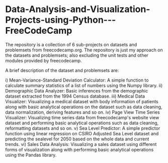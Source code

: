 # Data-Analysis-and-Visualization-Projects-using-Python---FreeCodeCamp
 
The repository is a collection of 6 sub-projects on datasets and problemsets from freecodecamp.org. The repository is just my approach on the datasets and problemsets; also excluding the unit tests and other modules provided by freecodecamp.

A brief description of the dataset and problemsets are:

i) Mean-Variance-Standard Deviation Calculator: A simple function to calculate summary statistics of a list of numbers using the Numpy library.
ii) Demographic Data Analyzer: Basic inferences from the demographic dataset extracted from the 1994 Census database.
iii) Medical Data Visualizer: Visualizing a medical dataset with body information of patients along with basic analytical operations on the dataset such as data cleaning, data normalization, deriving features and so on.
iv) Page View Time Series Visualizer: Visualizing time series data from freecodecamp's website view dataset and performing basic analytical operations such as data cleaning, reformatting datasets and so on.
v) Sea Level Predictor: A simple predictor function using linear regression on CSIRO Adjusted Sea Level dataset and predicting the sealevel for 2050 based on the whole data and current trends. 
vi) Sales Data Analysis: Visualizing a sales dataset using different forms of visualization along with performing basic analytical operations using the Pandas library.
